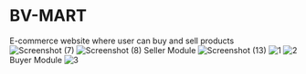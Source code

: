 # BV-MART
E-commerce website where user can buy and sell products
![Screenshot (7)](https://user-images.githubusercontent.com/73779347/118256474-2100e680-b4cb-11eb-858a-980b48c7bcde.png)
![Screenshot (8)](https://user-images.githubusercontent.com/73779347/118257782-a5a03480-b4cc-11eb-904a-6c911b515c18.png)
Seller Module
![Screenshot (13)](https://user-images.githubusercontent.com/73779347/118258177-2eb76b80-b4cd-11eb-83c1-18ad871ec51a.png)
![1](https://user-images.githubusercontent.com/73779347/118259493-d84b2c80-b4ce-11eb-9ca0-1b48df3635a0.png)
![2](https://user-images.githubusercontent.com/73779347/118259542-ea2ccf80-b4ce-11eb-94e0-5c2d6200f2cc.png)
Buyer Module
![3](https://user-images.githubusercontent.com/73779347/118259786-2eb86b00-b4cf-11eb-9323-99460a30b59b.png)
